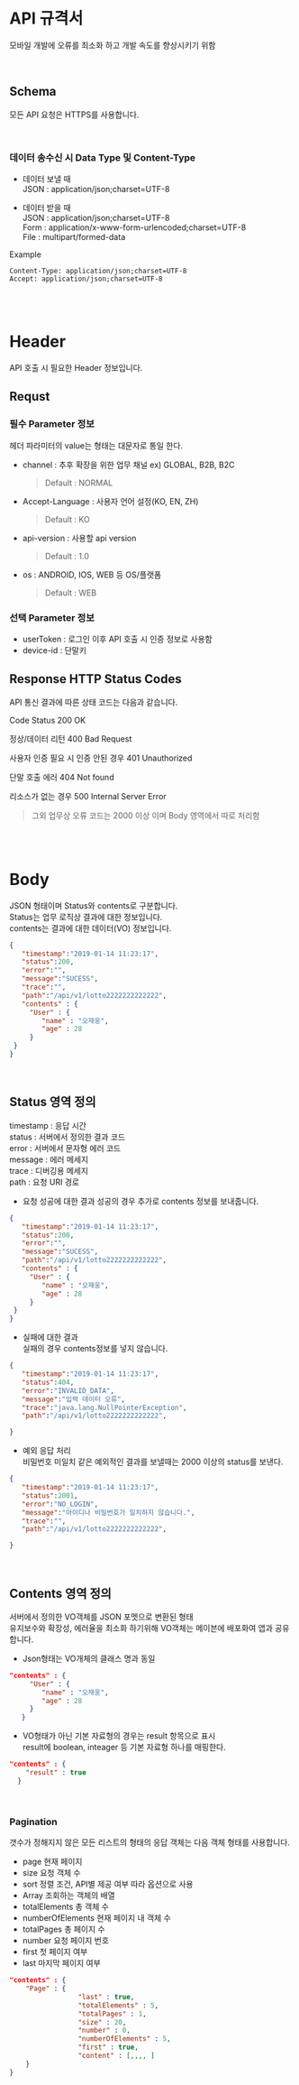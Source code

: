 # API 규격서
모바일 개발에  오류를 최소화 하고 개발 속도를 향상시키기 위함

<br>

## Schema
 모든 API 요청은 HTTPS를 사용합니다.

<br>

### 데이터 송수신 시 Data Type 및 Content-Type
 - 데이터 보낼 때 <br>
  JSON : application/json;charset=UTF-8

 - 데이터 받을 때 <br>
  JSON : application/json;charset=UTF-8 <br>
  Form : application/x-www-form-urlencoded;charset=UTF-8 <br>
  File : multipart/formed-data <br>

Example
```
Content-Type: application/json;charset=UTF-8
Accept: application/json;charset=UTF-8
```
<br><br>

# Header
API 호출 시 필요한 Header 정보입니다.

## Requst

### 필수 Parameter 정보
 헤더 파라미터의 value는 형태는 대문자로 통일 한다.
 - channel : 추후 확장을 위한 업무 채널 ex) GLOBAL, B2B, B2C 
   > Default : NORMAL
 - Accept-Language : 사용자 언어 설정(KO, EN, ZH)
   > Default : KO
 - api-version : 사용할 api version
   > Default : 1.0
 - os : ANDROID, IOS, WEB 등 OS/플랫폼
   > Default : WEB
 
### 선택 Parameter 정보
 - userToken : 로그인 이후 API 호출 시 인증 정보로 사용함
 - device-id : 단말키


## Response HTTP Status Codes
API 통신 결과에 따른 상태 코드는 다음과 같습니다.

Code	Status
200 OK

정상/데이터 리턴
400 Bad Request

사용자 인증 필요 시 인증 안된 경우
401 Unauthorized

단말 호출 에러
404 Not found

리소스가 없는 경우
500 Internal Server Error

> 그외 업무상 오류 코드는 2000 이상 이며 Body 영역에서 따로 처리함

<br><br>

# Body
JSON 형태이며 Status와 contents로 구분합니다. <br>
Status는 업무 로직상 결과에 대한 정보입니다.<br>
contents는 결과에 대한 데이터(VO) 정보입니다. <br>

```json
{ 
   "timestamp":"2019-01-14 11:23:17",
   "status":200,
   "error":"",
   "message":"SUCESS",
   "trace":"",
   "path":"/api/v1/lotto2222222222222",  
   "contents" : {
     "User" : {
        "name" : "오재웅", 
        "age" : 28
     }
 }
}
```

<br>

## Status 영역 정의
 timestamp : 응답 시간 <br>
 status : 서버에서 정의한 결과 코드 <br>
 error : 서버에서 문자형 에러 코드 <br>
 message : 에러 메세지 <br>
 trace : 디버깅용 메세지 <br>
 path : 요청 URI 경로 <br>

- 요청 성공에 대한 결과
성공의 경우 추가로 contents 정보를 보내줍니다.
```json
{  
   "timestamp":"2019-01-14 11:23:17",
   "status":200,
   "error":"",
   "message":"SUCESS",
   "path":"/api/v1/lotto2222222222222",
   "contents" : {
     "User" : {
        "name" : "오재웅", 
        "age" : 28
     }
 }
}
```
 
- 실패에 대한 결과   
 실패의 경우 contents정보를 넣지 않습니다.
```json
{  
   "timestamp":"2019-01-14 11:23:17",
   "status":404,
   "error":"INVALID_DATA",
   "message":"입력 데이터 오류",
   "trace":"java.lang.NullPointerException",
   "path":"/api/v1/lotto2222222222222",

}
```

- 예외 응답 처리  
  비밀번호 미일치 같은 예외적인 결과를 보낼때는 2000 이상의 status를 보낸다.
```json
{  
   "timestamp":"2019-01-14 11:23:17",
   "status":2001,
   "error":"NO_LOGIN",
   "message":"아이디나 비밀번호가 일치하지 않습니다.",
   "trace":"",
   "path":"/api/v1/lotto2222222222222",

}
```   

<br>

## Contents 영역 정의
 서버에서 정의한 VO객체를 JSON 포멧으로 변환된 형태 <br>
 유지보수와 확장성, 에러율을 최소화 하기위해 VO객체는 메이븐에 배포화여 앱과 공유합니다.
 
 - Json형태는 VO개체의 클래스 명과 동일
```json
"contents" : {
     "User" : {
        "name" : "오재웅",
        "age" : 28
     }
   }
```

 - VO형태가 아닌 기본 자료형의 경우는 result 항목으로 표시  
 result에 boolean, inteager 등 기본 자료형 하나를 매핑한다. 
 ```json
 "contents" : {
     "result" : true
   }
```
   
<br>   
   
### Pagination
 갯수가 정해지지 않은 모든 리스트의 형태의 응답 객체는 다음 객체 형태를 사용합니다.
- page 현재 페이지
- size 요청 객체 수
- sort 정렬 조건, API별 제공 여부 따라 옵션으로 사용
- Array 조회하는 객체의 배열
- totalElements 총 객체 수
- numberOfElements 현재 페이지 내 객체 수
- totalPages 총 페이지 수
- number 요청 페이지 번호
- first 첫 페이지 여부
- last 마지막 페이지 여부

```json
"contents" : {
    "Page" : {
                 "last" : true,
                 "totalElements" : 5,
                 "totalPages" : 1,
                 "size" : 20,
                 "number" : 0,
                 "numberOfElements" : 5,
                 "first" : true,
                 "content" : [,,,, ]
    }
}
```
